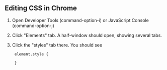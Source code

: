 ## Editing CSS in Chrome

 1. Open Developer Tools (command-option-i) or JavaScript Console (command-option-j)
 1. Click "Elements" tab. A half-window should open, showing several tabs.
 1. Click the "styles" tab there. You should see
 
         element.style {
         
         }
